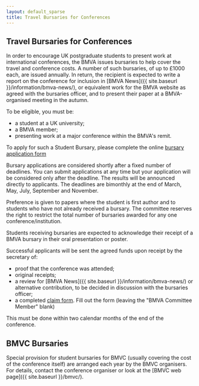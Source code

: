 ```yaml
---
layout: default_sparse
title: Travel Bursaries for Conferences
---
```


## Travel Bursaries for Conferences

In order to encourage UK postgraduate students to present work at
international conferences, the BMVA issues bursaries to help cover the travel
and conference costs. A number of such bursaries, of up to £1000 each, are
issued annually. In return, the recipient is expected to write a report on the
conference for inclusion in [BMVA News]({{ site.baseurl }}/information/bmva-news/), or equivalent work
for the BMVA website as agreed with the bursaries officer, and to present
their paper at a BMVA-organised meeting in the autumn.

To be eligible, you must be:

+ a student at a UK university;
+ a BMVA member;
+ presenting work at a major conference within the BMVA's remit.

To apply for such a Student Bursary, please complete the online [bursary application form](https://forms.office.com/e/v5hTwdFfS1)

Bursary applications are considered shortly after a fixed number of deadlines.
You can submit applications at any time but your application will be
considered only after the deadline. The results will be announced directly to
applicants.  The deadlines are bimonthly at the end of March, May, July, September and
November.

Preference is given to papers where the student is first author and to students who have not already received a bursary. The
committee reserves the right to restrict the total number of bursaries awarded
for any one conference/institution.

Students receiving bursaries are expected to acknowledge their receipt of a
BMVA bursary in their oral presentation or poster.

Successful applicants will be sent the agreed funds upon receipt by the
secretary of:

+ proof that the conference was attended;
+ original receipts;
+ a review for [BMVA News]({{ site.baseurl }}/information/bmva-news/) or alternative contribution, to be decided in
  discussion with the bursaries officer;
+ a completed
  [claim form](http://breckon.eu/toby/bmva/expenses-claim.pdf). Fill out the
  form (leaving the "BMVA Committee Member" blank)

This must be done within two calendar months of the end of the conference.

## BMVC Bursaries

Special provision for student bursaries for BMVC (usually covering the cost of
the conference itself) are arranged each year by the BMVC organisers. For
details, contact the conference organiser or look at the
[BMVC web page]({{ site.baseurl }}/bmvc/).


